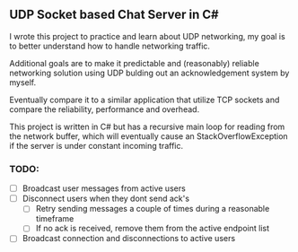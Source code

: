 ## UDP Socket based Chat Server in C#

I wrote this project to practice and learn about UDP networking, my goal is to better understand how to handle networking traffic.

Additional goals are to make it predictable and (reasonably) reliable networking solution using UDP bulding out an acknowledgement system by myself. 

Eventually compare it to a similar application that utilize TCP sockets and compare the reliability, performance and overhead.

This project is written in C# but has a recursive main loop for reading from the network buffer, which will eventually cause an StackOverflowException if the server is under constant incoming traffic.

### TODO:
- [ ] Broadcast user messages from active users
- [ ] Disconnect users when they dont send ack's 
	- [ ] Retry sending messages a couple of times during a reasonable timeframe
    - [ ] If no ack is received, remove them from the active endpoint list
- [ ] Broadcast connection and disconnections to active users
